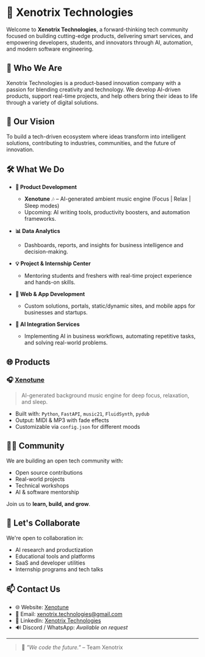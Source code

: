 # 👾 Xenotrix Technologies

Welcome to **Xenotrix Technologies**, a forward-thinking tech community focused on building cutting-edge products, delivering smart services, and empowering developers, students, and innovators through AI, automation, and modern software engineering.

## 🚀 Who We Are

Xenotrix Technologies is a product-based innovation company with a passion for blending creativity and technology. We develop AI-driven products, support real-time projects, and help others bring their ideas to life through a variety of digital solutions.

## 🧠 Our Vision

To build a tech-driven ecosystem where ideas transform into intelligent solutions, contributing to industries, communities, and the future of innovation.

## 🛠️ What We Do

- **🧩 Product Development**
  - **Xenotune** 🎶 – AI-generated ambient music engine (Focus | Relax | Sleep modes)
  - Upcoming: AI writing tools, productivity boosters, and automation frameworks.

- **📊 Data Analytics**
  - Dashboards, reports, and insights for business intelligence and decision-making.

- **💡 Project & Internship Center**
  - Mentoring students and freshers with real-time project experience and hands-on skills.

- **📱 Web & App Development**
  - Custom solutions, portals, static/dynamic sites, and mobile apps for businesses and startups.

- **🧠 AI Integration Services**
  - Implementing AI in business workflows, automating repetitive tasks, and solving real-world problems.

## 🌐 Products

### 🎧 [Xenotune](https://github.com/Xenotrix-Technologies/Xenotune)
> AI-generated background music engine for deep focus, relaxation, and sleep.

- Built with: `Python`, `FastAPI`, `music21`, `FluidSynth`, `pydub`
- Output: MIDI & MP3 with fade effects
- Customizable via `config.json` for different moods

## 👨‍💻 Community

We are building an open tech community with:
- Open source contributions
- Real-world projects
- Technical workshops
- AI & software mentorship

Join us to **learn, build, and grow**.

## 🤝 Let's Collaborate

We're open to collaboration in:
- AI research and productization
- Educational tools and platforms
- SaaS and developer utilities
- Internship programs and tech talks

## 📫 Contact Us

- 🌐 Website: [Xenotune](https://github.com/Xenotrix-Technologies/Xenotune)
- 📧 Email: xenotrix.technologies@gmail.com
- 💬 LinkedIn: [Xenotrix Technologies](https://www.linkedin.com/company/xenotrix-technologies)
- 🔊 Discord / WhatsApp: *Available on request*

---

> 🧬 _"We code the future."_ – Team Xenotrix

